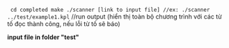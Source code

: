 
``	cd completed
	make
	./scanner [link to input file] //ex: ./scanner ../test/example1.kpl
``
	//run output (hiển thị toàn bộ chương trình với các từ tố đọc thành công, nếu lỗi từ tố sẽ báo)

**input file in folder "test"**